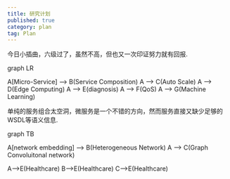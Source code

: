 ```yaml
---
title: 研究计划 
published: true
category: plan
tag: Plan 
---
```


今日小插曲，六级过了，虽然不高，但也又一次印证努力就有回报.

<div class="mermaid">
graph LR

A[Micro-Service] --> B(Service Composition)
A --> C(Auto Scale)
A --> D(Edge Computing)
A --> E(diagnosis)
A --> F(QoS)
A --> G(Machine Learning)

</div>


单纯的服务组合太空洞，微服务是一个不错的方向，然而服务直接又缺少足够的WSDL等语义信息.


<div class="mermaid">
graph TB

A[network embedding] --> B(Heterogeneous Network)
A --> C(Graph Convoluitonal network)

A-->E(Healthcare)
B-->E(Healthcare)
C-->E(Healthcare)
</div>